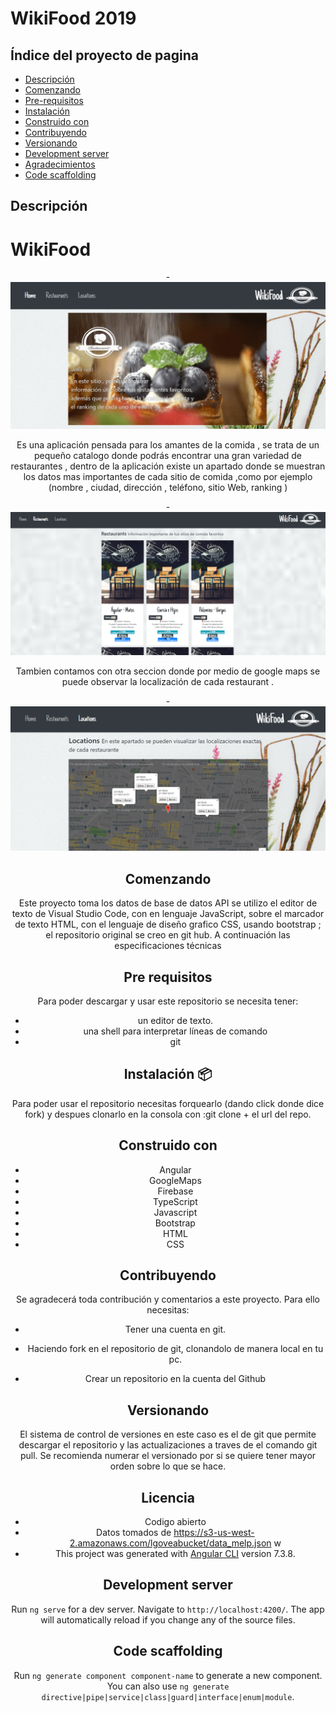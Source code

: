 
# WikiFood 2019
## Índice del proyecto de pagina


- [Descripción](#Descripción)
- [Comenzando](#Comenzando)
- [Pre-requisitos](#Pre-requisitos)
- [Instalación](#Instalación)
- [Construido con](#Construido-con)
- [Contribuyendo](#Contribuyendo)
- [Versionando](#Versionando)
- [Development server](#Develpment-server)
- [Agradecimientos](#Agradecimientos)
- [Code scaffolding](#Code-scaffolding)



## Descripción

# WikiFood 


<div style="text-align:center" markdown="1">
 
 -![screen](./src/assets/img/portada.png) 

Es una aplicación pensada para los amantes de la comida , se trata de un pequeño catalogo donde podrás encontrar una gran variedad de restaurantes , dentro de la aplicación existe un apartado donde se muestran los datos mas importantes de cada sitio de comida ,como por ejemplo (nombre , ciudad, dirección , teléfono, sitio Web, ranking )

 -![screen](./src/assets/img/apartado.png) 

Tambien contamos con otra seccion donde por medio de google maps se puede observar la localización de cada restaurant .

 -![screen](./src/assets/img/maps.png) 


## Comenzando

Este proyecto toma los datos de base de datos API se utilizo el editor de texto de Visual Studio Code, con en lenguaje JavaScript, sobre el marcador de texto HTML, con el lenguaje de diseño grafico CSS, usando bootstrap ; el repositorio original se creo en git hub. A continuación las especificaciones técnicas

## Pre requisitos

Para poder descargar y usar este repositorio se necesita tener:

- un editor de texto.
- una shell para interpretar líneas de comando 
- git

## Instalación 📦

Para poder usar el repositorio necesitas forquearlo (dando click donde dice fork) y despues clonarlo en la consola con :git clone + el url del repo.

## Construido con 
- Angular
- GoogleMaps 
- Firebase
- TypeScript
- Javascript
- Bootstrap
- HTML
- CSS


## Contribuyendo

Se agradecerá toda contribución y comentarios a este proyecto.
Para ello necesitas:

- Tener una cuenta en git.

- Haciendo fork en el repositorio de git, clonandolo de manera local en tu pc.

- Crear un repositorio en la cuenta del Github 


## Versionando

El sistema de control de versiones en este caso es el de git que permite descargar el repositorio y las actualizaciones a traves de el comando git pull. Se recomienda numerar el versionado por si se quiere tener mayor orden sobre lo que se hace.


## Licencia

- Codigo abierto
- Datos tomados de https://s3-us-west-2.amazonaws.com/lgoveabucket/data_melp.json w
- This project was generated with [Angular CLI](https://github.com/angular/angular-cli) version 7.3.8.

## Development server

Run `ng serve` for a dev server. Navigate to `http://localhost:4200/`. The app will automatically reload if you change any of the source files.

## Code scaffolding

Run `ng generate component component-name` to generate a new component. You can also use `ng generate directive|pipe|service|class|guard|interface|enum|module`.

